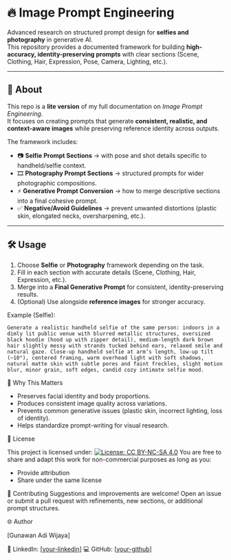 # 🔥 Image Prompt Engineering  
Advanced research on structured prompt design for **selfies and photography** in generative AI.  
This repository provides a documented framework for building **high-accuracy, identity-preserving prompts** with clear sections (Scene, Clothing, Hair, Expression, Pose, Camera, Lighting, etc.).  

---

## 📖 About  
This repo is a **lite version** of my full documentation on *Image Prompt Engineering*.  
It focuses on creating prompts that generate **consistent, realistic, and context-aware images** while preserving reference identity across outputs.  

The framework includes:  
- 📷 **Selfie Prompt Sections** → with pose and shot details specific to handheld/selfie context.  
- 🎞 **Photography Prompt Sections** → structured prompts for wider photographic compositions.  
- ⚡ **Generative Prompt Conversion** → how to merge descriptive sections into a final cohesive prompt.  
- ✅ **Negative/Avoid Guidelines** → prevent unwanted distortions (plastic skin, elongated necks, oversharpening, etc.).  

---

## 🛠️ Usage  
1. Choose **Selfie** or **Photography** framework depending on the task.  
2. Fill in each section with accurate details (Scene, Clothing, Hair, Expression, etc.).  
3. Merge into a **Final Generative Prompt** for consistent, identity-preserving results.  
4. (Optional) Use alongside **reference images** for stronger accuracy.  

Example (Selfie):  
```text
Generate a realistic handheld selfie of the same person: indoors in a dimly lit public venue with blurred metallic structures, oversized black hoodie (hood up with zipper detail), medium-length dark brown hair slightly messy with strands tucked behind ears, relaxed smile and natural gaze. Close-up handheld selfie at arm’s length, low-up tilt (~10°), centered framing, warm overhead light with soft shadows, natural matte skin with subtle pores and faint freckles, slight motion blur, minor grain, soft edges, candid cozy intimate selfie mood.
```
📌 Why This Matters

- Preserves facial identity and body proportions.
- Produces consistent image quality across variations.
- Prevents common generative issues (plastic skin, incorrect lighting, loss of identity).
- Helps standardize prompt-writing for visual research.

📄 License

This project is licensed under:
[![License: CC BY-NC-SA 4.0](https://img.shields.io/badge/License-CC%20BY--NC--SA%204.0-blue.svg)](https://creativecommons.org/licenses/by-nc-sa/4.0/)
You are free to share and adapt this work for non-commercial purposes as long as you:
- Provide attribution
- Share under the same license

🤝 Contributing
Suggestions and improvements are welcome!
Open an issue or submit a pull request with refinements, new sections, or additional prompt structures.

🌐 Author

[Gunawan Adi Wijaya]

🔗 LinkedIn: [[your-linkedin](https://www.linkedin.com/in/gnwnadiwjy)]
💻 GitHub: [[your-github](https://github.com/zelunkwn/)]
